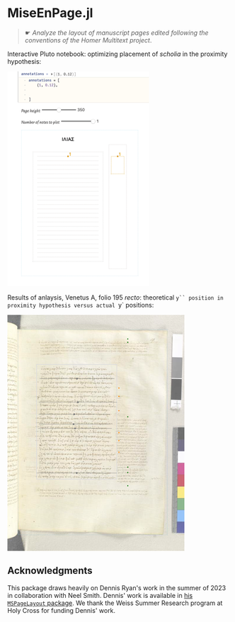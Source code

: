 # MiseEnPage.jl

> ☛ *Analyze the layout of manuscript pages edited following the conventions of the Homer Multitext project*.

Interactive Pluto notebook: optimizing placement of *scholia* in the proximity hypothesis:

![demo gif](./mise-en-page.gif)

Results of anlaysis, Venetus A, folio 195 *recto*: theoretical `y`` position in proximity hypothesis versus actual `y` positions:

![page 195 recto](./195r.png)

## Acknowledgments

This package draws heavily on Dennis Ryan's work in the summer of 2023 in collaboration with Neel Smith. Dennis' work is available in [his `MSPageLayout` package](https://github.com/dwryan25/MSPageLayout.jl). We thank the Weiss Summer Research program at Holy Cross for funding Dennis' work.

